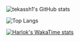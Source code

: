 ![tekassh1's GitHub stats](https://github-readme-stats.vercel.app/api?username=tekassh1&show_icons=true&theme=dracula)

![Top Langs](https://github-readme-stats.vercel.app/api/top-langs/?username=tekassh1&layout=compact)

[![Harlok's WakaTime stats](https://github-readme-stats.vercel.app/api/wakatime?username=tekassh1&layout=compact)](https://github.com/anuraghazra/github-readme-stats)
